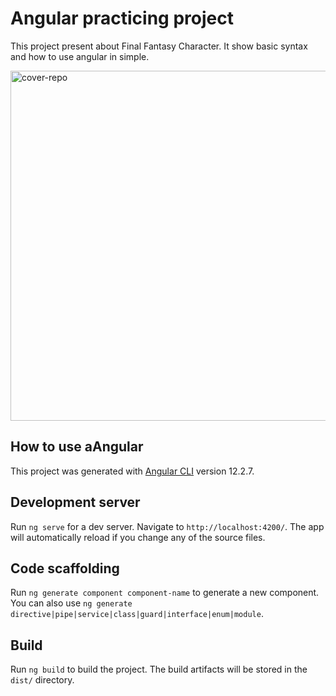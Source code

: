 # Angular practicing project
This project present about Final Fantasy Character. It show basic syntax and how to use angular in simple.

<img alt="cover-repo" src="https://raw.githubusercontent.com/viruskizz/practice-staff-angular/main/src/assets/example-ng-practice.png" width="560px" />

## How to use aAngular
This project was generated with [Angular CLI](https://github.com/angular/angular-cli) version 12.2.7.

## Development server

Run `ng serve` for a dev server. Navigate to `http://localhost:4200/`. The app will automatically reload if you change any of the source files.

## Code scaffolding

Run `ng generate component component-name` to generate a new component. You can also use `ng generate directive|pipe|service|class|guard|interface|enum|module`.

## Build

Run `ng build` to build the project. The build artifacts will be stored in the `dist/` directory.

